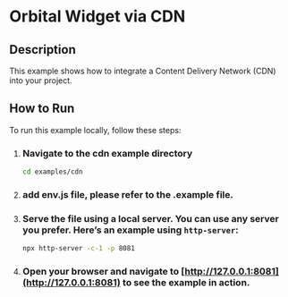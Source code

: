 # Orbital Widget via CDN

## Description

This example shows how to integrate a Content Delivery Network (CDN) into your project.

## How to Run

To run this example locally, follow these steps:

1.  ### Navigate to the cdn example directory

    ```bash
    cd examples/cdn
    ```

2.  ### add env.js file, please refer to the .example file.

3.  ### Serve the file using a local server. You can use any server you prefer. Here’s an example using `http-server`:

    ```bash
    npx http-server -c-1 -p 8081
    ```

4.  ### Open your browser and navigate to [http://127.0.0.1:8081](http://127.0.0.1:8081) to see the example in action.

